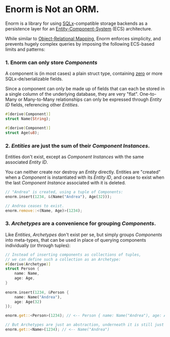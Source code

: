 # Enorm is Not an ORM.

Enorm is a library for using [SQLx](https://github.com/launchbadge/sqlx)-compatible storage backends as a persistence layer for an [Entity-Component-System](https://en.wikipedia.org/wiki/Entity_component_system) (ECS) architecture.

While similar to [Object-Relational Mapping](https://en.wikipedia.org/wiki/Object%E2%80%93relational_mapping), Enorm enforces simplicity, and prevents hugely complex queries by imposing the following ECS-based limits and patterns:

### 1. Enorm can only store *Components*

A component is (in most cases) a plain struct type, containing [zero](#marker-traits) or more SQLx-de/serializable fields.

Since a component can only be made up of fields that can each be stored in a single column of the underlying database, they are very "flat". One-to-Many or Many-to-Many relationships can only be expressed through *Entity ID* fields, referencing other *Entities*.

```rust
#[derive(Component)]
struct Name(String);

#[derive(Component)]
struct Age(u8);
```

### 2. *Entities* are just the sum of their *Component Instances*.

Entities don't exist, except as *Component Instances* with the same associated *Entity ID*.

You can neither create nor destroy an *Entity* directly. Entities are "created" when a *Component* is instantiated with its *Entity ID*, and cease to exist when the last *Component Instance* associated with it is deleted.

```rust
// "Andrea" is created, using a tuple of Components:
enorm.insert(1234, &(Name("Andrea"), Age(32)));

// Andrea ceases to exist.
enorm.remove::<(Name, Age)>(1234);
```

### 3. *Archetypes* are a convenience for grouping *Components*.

Like *Entities*, *Archetypes* don't exist per se, but simply groups *Components*
into meta-types, that can be used in place of querying components individually (or through tuples):

```rust
// Instead of inserting components as collections of tuples,
// we can define such a collection as an Archetype:
#[derive(Archetype)]
struct Person {
    name: Name,
    age: Age,
}
 
enorm.insert(1234, &Person {
    name: Name("Andrea"),
    age: Age(32)
});

enorm.get::<Person>(1234); // <-- Person { name: Name("Andrea"), age: Age(32) }

// But Archetypes are just an abstraction, underneath it is still just Components:
enorm.get::<Name>(1234); // <-- Name("Andrea")
```

